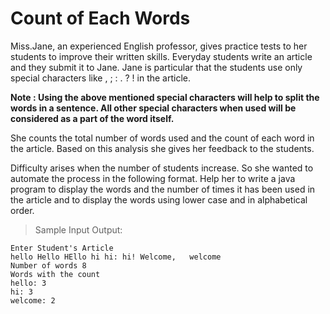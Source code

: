 # Count of Each Words

Miss.Jane, an experienced English professor, gives practice tests to her students to improve their written skills. Everyday students write an article and they submit it to Jane. Jane is particular that the students use only special characters like , ; : . ? ! in the article.

**Note : Using the above mentioned special characters will help to split the words in a sentence. 
All other special characters when used will be considered as a part of the word itself.**

She counts the total number of words used and the count of each word in the article. Based on this analysis she gives her feedback to the students.  

Difficulty arises when the number of students increase. So she wanted to automate the process in the following format. Help her to write a java program to display the words and the number of times it has been used in the article and to display the words using lower case and in alphabetical order.

> Sample Input Output:

    Enter Student's Article
    hello Hello HEllo hi hi: hi! Welcome,   welcome
    Number of words 8
    Words with the count
    hello: 3
    hi: 3
    welcome: 2